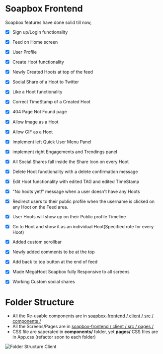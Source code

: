 # Soapbox Frontend

Soapbox features have done solid till now,

- [x] Sign up/Login functionality

- [x] Feed on Home screen

- [x] User Profile

- [x] Create Hoot functionality

- [x] Newly Created Hoots at top of the feed

- [x] Social Share of a Hoot to Twitter 

- [x] Like a Hoot functionality

- [x] Correct TimeStamp of a Created Hoot

- [x] 404 Page Not Found page

- [x] Allow Image as a Hoot

- [x] Allow GIF as a Hoot

- [x] Implement left Quick User Menu Panel

- [x] implement right Engagements and Trendings panel

- [x] All Social Shares fall inside the Share Icon on every Hoot

- [x] Delete Hoot functionality with a delete confirmation message

- [x] Edit Hoot functionality with edited TAG and edited TimeStamp

- [x] "No hoots yet!" message when a user doesn't have any Hoots

- [x] Redirect users to their public profile when the username is clicked on any Hoot on the Feed area.

- [x] User Hoots will show up on their Public profile Timeline

- [x] Go to Hoot and show it as an individual Hoot(Specified rote for every Hoot)

- [x] Added custom scrollbar

- [x] Newly added comments to be at the top 

- [x] Add back to top button at the end of feed

- [x] Made MegaHoot Soapbox fully Responsive to all screens

- [x] Working Custom social shares

# Folder Structure

- All the Re-usable components are in [soapbox-frontend / client / src / components / ](https://github.com/hrshmistry/soapbox-frontend/tree/main/client/src/components) 
- All the Screens/Pages are in [soapbox-frontend / client / src / pages / ](https://github.com/hrshmistry/soapbox-frontend/tree/main/client/src/pages)
- CSS file are saperated in **components/** folder, yet **pages/** CSS files are in App.css (refactor soon to each folder)

![Folder Structure Client](https://github.com/hrshmistry/soapbox-frontend/blob/main/images/folder_structure-client.png)
